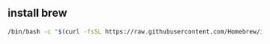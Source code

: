## install brew
``` bash
/bin/bash -c "$(curl -fsSL https://raw.githubusercontent.com/Homebrew/install/HEAD/install.sh)"
```

